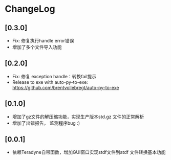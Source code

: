 # ChangeLog

## [0.3.0]

- Fix: 修复执行handle error错误
- 增加了多个文件导入功能

## [0.2.0]

- Fix: 修复 exception handle：转换fail提示
- Release to exe with auto-py-to-exe:  https://github.com/brentvollebregt/auto-py-to-exe


## [0.1.0]

- 增加了gz文件的解压缩功能，实现生产版本std.gz 文件的正常解析
- 增加了出错报告， 监测程序bug :)


## [0.0.1]

- 依赖Teradyne自带函数，增加GUI窗口实现stdf文件到atdf 文件转换基本功能
